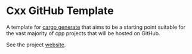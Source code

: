 # Cxx GitHub Template

A template for [cargo generate](https://github.com/cargo-generate/cargo-generate) that aims to be a starting point suitable for
the vast majority of cpp projects that will be hosted on GitHub.

See the project [website](https://gh-proj.github.io).

